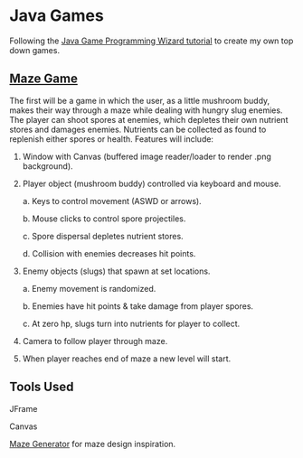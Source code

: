 # Java Games

Following the [Java Game Programming Wizard tutorial](https://www.youtube.com/watch?v=e9jRfgjV4FQ) to create my own top down games.

## [Maze Game](https://github.com/JessZuchowski/java_games/tree/master/src/main/java/java_games/mushroomMaze)

The first will be a game in which the user, as a little mushroom buddy, makes their way through a maze while dealing with hungry slug enemies. The player can shoot spores at enemies, which depletes their own nutrient stores and damages enemies. Nutrients can be collected as found to replenish either spores or health. Features will include:
1. Window with Canvas (buffered image reader/loader to render .png background).
2. Player object (mushroom buddy) controlled via keyboard and mouse.

   a. Keys to control movement (ASWD or arrows).
   
   b. Mouse clicks to control spore projectiles.
   
   c. Spore dispersal depletes nutrient stores.
   
   d. Collision with enemies decreases hit points. 
   
3. Enemy objects (slugs) that spawn at set locations.

   a. Enemy movement is randomized.

   b. Enemies have hit points & take damage from player spores.
   
   c. At zero hp, slugs turn into nutrients for player to collect.
   
4. Camera to follow player through maze.

5. When player reaches end of maze a new level will start.

## Tools Used

JFrame

Canvas

[Maze Generator](http://www.mazegenerator.net/) for maze design inspiration.
